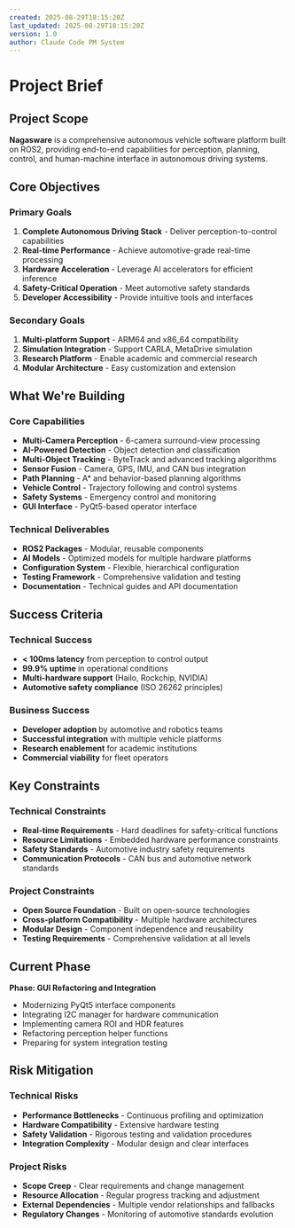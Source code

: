 ```yaml
---
created: 2025-08-29T18:15:20Z
last_updated: 2025-08-29T18:15:20Z
version: 1.0
author: Claude Code PM System
---
```


# Project Brief

## Project Scope

**Nagasware** is a comprehensive autonomous vehicle software platform built on ROS2, providing end-to-end capabilities for perception, planning, control, and human-machine interface in autonomous driving systems.

## Core Objectives

### Primary Goals
1. **Complete Autonomous Driving Stack** - Deliver perception-to-control capabilities
2. **Real-time Performance** - Achieve automotive-grade real-time processing
3. **Hardware Acceleration** - Leverage AI accelerators for efficient inference
4. **Safety-Critical Operation** - Meet automotive safety standards
5. **Developer Accessibility** - Provide intuitive tools and interfaces

### Secondary Goals
1. **Multi-platform Support** - ARM64 and x86_64 compatibility
2. **Simulation Integration** - Support CARLA, MetaDrive simulation
3. **Research Platform** - Enable academic and commercial research
4. **Modular Architecture** - Easy customization and extension

## What We're Building

### Core Capabilities
- **Multi-Camera Perception** - 6-camera surround-view processing
- **AI-Powered Detection** - Object detection and classification
- **Multi-Object Tracking** - ByteTrack and advanced tracking algorithms
- **Sensor Fusion** - Camera, GPS, IMU, and CAN bus integration
- **Path Planning** - A* and behavior-based planning algorithms
- **Vehicle Control** - Trajectory following and control systems
- **Safety Systems** - Emergency control and monitoring
- **GUI Interface** - PyQt5-based operator interface

### Technical Deliverables
- **ROS2 Packages** - Modular, reusable components
- **AI Models** - Optimized models for multiple hardware platforms
- **Configuration System** - Flexible, hierarchical configuration
- **Testing Framework** - Comprehensive validation and testing
- **Documentation** - Technical guides and API documentation

## Success Criteria

### Technical Success
- **< 100ms latency** from perception to control output
- **99.9% uptime** in operational conditions
- **Multi-hardware support** (Hailo, Rockchip, NVIDIA)
- **Automotive safety compliance** (ISO 26262 principles)

### Business Success
- **Developer adoption** by automotive and robotics teams
- **Successful integration** with multiple vehicle platforms
- **Research enablement** for academic institutions
- **Commercial viability** for fleet operators

## Key Constraints

### Technical Constraints
- **Real-time Requirements** - Hard deadlines for safety-critical functions
- **Resource Limitations** - Embedded hardware performance constraints
- **Safety Standards** - Automotive industry safety requirements
- **Communication Protocols** - CAN bus and automotive network standards

### Project Constraints
- **Open Source Foundation** - Built on open-source technologies
- **Cross-platform Compatibility** - Multiple hardware architectures
- **Modular Design** - Component independence and reusability
- **Testing Requirements** - Comprehensive validation at all levels

## Current Phase

**Phase: GUI Refactoring and Integration**
- Modernizing PyQt5 interface components
- Integrating I2C manager for hardware communication
- Implementing camera ROI and HDR features
- Refactoring perception helper functions
- Preparing for system integration testing

## Risk Mitigation

### Technical Risks
- **Performance Bottlenecks** - Continuous profiling and optimization
- **Hardware Compatibility** - Extensive hardware testing
- **Safety Validation** - Rigorous testing and validation procedures
- **Integration Complexity** - Modular design and clear interfaces

### Project Risks
- **Scope Creep** - Clear requirements and change management
- **Resource Allocation** - Regular progress tracking and adjustment
- **External Dependencies** - Multiple vendor relationships and fallbacks
- **Regulatory Changes** - Monitoring of automotive standards evolution
